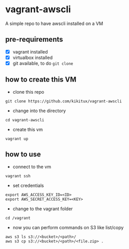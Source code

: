# vagrant-awscli
A simple repo to have awscli installed on a VM

## pre-requirements
- [x] vagrant installed
- [x] virtualbox installed
- [x] git available, to do `git clone`

## how to create this VM

- clone this repo
```
git clone https://github.com/kikitux/vagrant-awscli
```
- change into the directory
```
cd vagrant-awscli
```
- create this vm
```
vagrant up
```

## how to use
- connect to the vm
```
vagrant ssh
```

- set credentials
```
export AWS_ACCESS_KEY_ID=<ID>
export AWS_SECRET_ACCESS_KEY=<KEY>
```

- change to the vagrant folder
```
cd /vagrant
```

- now you can perform commands on S3 like list/copy
```
aws s3 ls s3://<bucket>/<path>/
aws s3 cp s3://<bucket>/<path>/<file.zip> .
```
